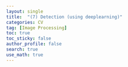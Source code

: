 ```yaml
---
layout: single  
title:  "(7) Detection (using deeplearning)"
categories: CV
tag: [Image Processing]
toc: true
toc_sticky: false
author_profile: false
search: true
use_math: true
---
```


<br/>
